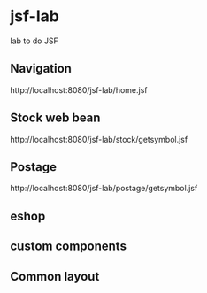 # jsf-lab
lab to do JSF


## Navigation
http://localhost:8080/jsf-lab/home.jsf

## Stock web bean
http://localhost:8080/jsf-lab/stock/getsymbol.jsf

## Postage
http://localhost:8080/jsf-lab/postage/getsymbol.jsf

## eshop


## custom components


## Common layout